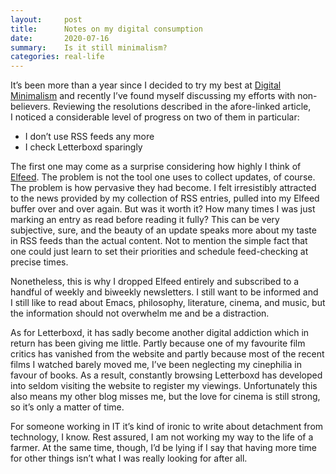 ```yaml
---
layout:     post
title:      Notes on my digital consumption
date:       2020-07-16
summary:    Is it still minimalism?
categories: real-life
---
```


It’s been more than a year since I decided to try my best at [Digital Minimalism](https://www.manueluberti.eu/real-life/2019/04/10/digital-minimalism/)
and recently I’ve found myself discussing my efforts with non-believers.
Reviewing the resolutions described in the afore-linked article, I noticed a
considerable level of progress on two of them in particular:

- I don’t use RSS feeds any more
- I check Letterboxd sparingly

The first one may come as a surprise considering how highly I think of [Elfeed](https://www.manueluberti.eu/emacs/2017/08/01/elfeed/).
The problem is not the tool one uses to collect updates, of course. The problem
is how pervasive they had become. I felt irresistibly attracted to the news
provided by my collection of RSS entries, pulled into my Elfeed buffer over and
over again. But was it worth it? How many times I was just marking an entry as
read before reading it fully? This can be very subjective, sure, and the beauty
of an update speaks more about my taste in RSS feeds than the actual content.
Not to mention the simple fact that one could just learn to set their priorities
and schedule feed-checking at precise times.

Nonetheless, this is why I dropped Elfeed entirely and subscribed to a handful
of weekly and biweekly newsletters. I still want to be informed and I still like
to read about Emacs, philosophy, literature, cinema, and music, but the
information should not overwhelm me and be a distraction.

As for Letterboxd, it has sadly become another digital addiction which in return
has been giving me little. Partly because one of my favourite film critics has
vanished from the website and partly because most of the recent films I watched
barely moved me, I’ve been neglecting my cinephilia in favour of books. As a
result, constantly browsing Letterboxd has developed into seldom visiting the
website to register my viewings. Unfortunately this also means my other blog
misses me, but the love for cinema is still strong, so it’s only a matter of
time.

For someone working in IT it’s kind of ironic to write about detachment from
technology, I know. Rest assured, I am not working my way to the life of a
farmer. At the same time, though, I’d be lying if I say that having more time
for other things isn’t what I was really looking for after all.
